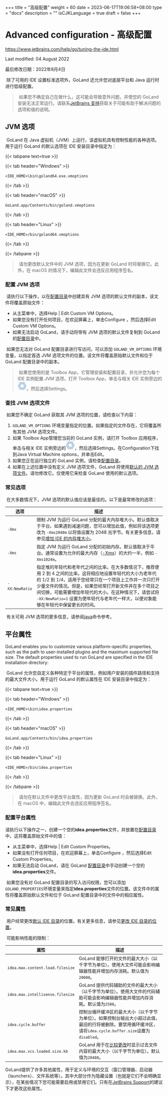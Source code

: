 +++
title = "高级配置"
weight = 60
date = 2023-06-17T19:06:58+08:00
type = "docs"
description = ""
isCJKLanguage = true
draft = false
+++
# Advanced configuration - 高级配置﻿

https://www.jetbrains.com/help/go/tuning-the-ide.html

Last modified: 04 August 2022

最后修改日期：2022年8月4日

​	除了可用的 IDE 设置标准选项外，GoLand 还允许您对底层平台和 Java 运行时进行低级配置。

> ​	如果您不确定自己在做什么，这可能会导致意外问题，并使您的 GoLand 安装无法正常运行。请联系[JetBrains 支持](https://intellij-support.jetbrains.com/hc/en-us)获取关于可能有助于解决问题的选项和值的说明。

## JVM 选项

​	GoLand 在 Java 虚拟机（JVM）上运行，该虚拟机具有控制性能的各种选项。用于运行 GoLand 的默认选项在 IDE 安装目录中指定为：

{{< tabpane text=true >}}

{{< tab header="Windows" >}}

`<IDE_HOME>\bin\goland64.exe.vmoptions`

{{< /tab >}}

{{< tab header="macOS" >}}

`GoLand.app/Contents/bin/goland.vmoptions`

{{< /tab >}}

{{< tab header="Linux" >}}

`<IDE_HOME>/bin/goland64.vmoptions`

{{< /tab >}}

{{< /tabpane >}}

> ​	请勿更改默认文件中的 JVM 选项，因为在更新 GoLand 时将替换它。此外，在 macOS 的情况下，编辑此文件会违反应用程序签名。

### 配置 JVM 选项

​	请执行以下操作，以在[配置目录](https://www.jetbrains.com/help/go/directories-used-by-the-ide-to-store-settings-caches-plugins-and-logs.html#config-directory)中创建具有 JVM 选项的默认文件的副本，该文件将覆盖原始文件： 

- 从主菜单中，选择Help | Edit Custom VM Options。
- 如果您没有打开任何项目，在欢迎屏幕上，单击Configure ，然后选择Edit Custom VM Options。
- 如果无法启动 GoLand，请手动将带有 JVM 选项的默认文件复制到 GoLand 的[配置目录](https://www.jetbrains.com/help/go/directories-used-by-the-ide-to-store-settings-caches-plugins-and-logs.html#config-directory)中。

​	如果您无法对 GoLand 配置目录进行写访问，可以添加 `GOLAND_VM_OPTIONS` 环境变量，以指定首选 JVM 选项文件的位置。该文件将覆盖原始默认文件和位于 GoLand 配置目录中的副本。

> ​	如果您使用的是 Toolbox App，它管理安装和配置目录，并允许您为每个 IDE 实例配置 JVM 选项。打开 Toolbox App，单击与相关 IDE 实例旁边的![The screw nut icon](index_img/toolbox_settings_screw_icon.png)，然后选择Settings。

### 查找 JVM 选项文件

​	如果您不确定 GoLand 获取其 JVM 选项的位置，请检查以下内容： 

1. `GOLAND_VM_OPTIONS` 环境变量指定的位置。如果指定的文件存在，它将覆盖所有其他 JVM 选项文件。
3. 如果 Toolbox App管理您当前的 GoLand 实例，请打开 Toolbox 应用程序，单击与相关 IDE 实例旁边的![The screw nut icon](index_img/toolbox_settings_screw_icon.png)，然后选择Settings。在Configuration下找到Java Virtual Machine options，并单击Edit。
4. 如果您正在运行独立的 GoLand 实例，请检查[配置目录](https://www.jetbrains.com/help/go/directories-used-by-the-ide-to-store-settings-caches-plugins-and-logs.html#config-directory)。
6. 如果在上述位置中没有定义 JVM 选项文件，GoLand 将使用[默认的 JVM 选项文件](https://www.jetbrains.com/help/go/tuning-the-ide.html#default-jvm-options)。请勿修改它。仅使用它来检查 GoLand 使用的默认选项。

### 常见选项

​	在大多数情况下，JVM 选项的默认值应该是最佳的。以下是最常修改的选项：

| 选项           | 描述                                                         |
| -------------- | ------------------------------------------------------------ |
| `-Xmx`         | 限制 JVM 为运行 GoLand 分配的最大内存堆大小。默认值取决于平台。如果遇到减速问题，您可以增加此值，例如将该选项更改为 `-Xmx2048m` 以将值设置为 2048 兆字节。有关更多信息，请参见[增加 IDE 的内存堆大小](https://www.jetbrains.com/help/go/increasing-memory-heap.html)。 |
| `-Xms`         | 指定 JVM 为运行 GoLand 分配的初始内存。默认值取决于平台。通常设置为允许的最大内存（[-Xmx](https://www.jetbrains.com/help/go/tuning-the-ide.html#xmx)）的大约一半，例如 `-Xms1024m`。 |
| `-XX:NewRatio` | 指定堆的年轻代和老年代之间的比率。在大多数情况下，推荐使用 2 到 4 之间的比率。这将相应地设置年轻代的大小为老年代的 1/2 到 1/4，适用于您经常只在一个项目上工作并一次只打开少量文件的情况。但是，如果您经常打开新文件并在多个项目之间切换，可能需要增加年轻代的大小。在这种情况下，请尝试将 `-XX:NewRatio=1` 设置为使年轻代与老年代一样大，以便对象能够在年轻代中保留更长的时间。 |

​	有关可用 JVM 选项的更多信息，请参阅[java](https://docs.oracle.com/en/java/javase/11/tools/java.html)命令参考。

## 平台属性

GoLand enables you to customize various platform-specific properties, such as the path to user-installed plugins and the maximum supported file size. The default properties used to run GoLand are specified in the IDE installation directory:

​	GoLand 允许您自定义各种特定于平台的属性，例如用户安装的插件路径和支持的最大文件大小。用于运行 GoLand 的默认属性在 IDE 安装目录中指定为：

{{< tabpane text=true >}}

{{< tab header="Windows" >}}

`<IDE_HOME>\bin\idea.properties`

{{< /tab >}}

{{< tab header="macOS" >}}

`GoLand.app/Contents/bin/idea.properties`

{{< /tab >}}

{{< tab header="Linux" >}}

`<IDE_HOME>/bin/idea.properties`

{{< /tab >}}

{{< /tabpane >}}

> ​	请勿在默认文件中更改平台属性，因为更新 GoLand 时会被替换。此外，在 macOS 中，编辑此文件会违反应用程序签名。

### 配置平台属性

​	请执行以下操作之一，创建一个空的**idea.properties**文件，并放置在[配置目录](https://www.jetbrains.com/help/go/directories-used-by-the-ide-to-store-settings-caches-plugins-and-logs.html#config-directory)中，这将覆盖原始文件中的值： 

- 从主菜单中，选择Help | Edit Custom Properties。
- 如果没有打开任何项目，在欢迎屏幕上，单击Configure ，然后选择Edit Custom Properties。
- 如果无法启动 GoLand，请在 GoLand [配置目录](https://www.jetbrains.com/help/go/directories-used-by-the-ide-to-store-settings-caches-plugins-and-logs.html#config-directory)中手动创建一个空的**idea.properties**文件。

​	如果您没有对 GoLand 配置目录的写入访问权限，您可以添加`GOLAND_PROPERTIES`环境变量来指定**idea.properties**文件的位置。该文件中的属性将覆盖原始默认文件和位于 GoLand 配置目录中的文件中的相应属性。

### 常见属性

​	用户经常更改[默认 IDE 目录](https://www.jetbrains.com/help/go/directories-used-by-the-ide-to-store-settings-caches-plugins-and-logs.html)的位置。有关更多信息，请参见[更改 IDE 目录的位置](https://www.jetbrains.com/help/go/directories-used-by-the-ide-to-store-settings-caches-plugins-and-logs.html#change-ide-dirs)。

​	可能影响性能的限制：

| 属性                             | 描述                                                         |
| -------------------------------- | ------------------------------------------------------------ |
| `idea.max.content.load.filesize` | GoLand 能够打开的文件的最大大小（以千字节为单位）。使用大文件可能会影响编辑器性能并增加内存消耗。默认值为`20000`。 |
| `idea.max.intellisense.filesize` | GoLand 提供代码辅助的文件的最大大小（以千字节为单位）。使用大文件的代码辅助可能会影响编辑器性能并增加内存消耗。默认值为`2500`。 |
| `idea.cycle.buffer`              | 控制台循环缓冲区的最大大小（以千字节为单位）。如果控制台输出大小超过此值，最旧的行将被删除。要禁用循环缓冲区，请将`idea.cycle.buffer.size`设置为`disabled`。 |
| `idea.max.vcs.loaded.size.kb`    | GoLand 用于在[比较更改](https://www.jetbrains.com/help/go/comparing-files-and-folders.html)时显示过去文件内容的最大大小（以千字节为单位）。默认值为`20480`。 |

​	GoLand提供了许多其他属性，用于定义与环境的交互（窗口管理器、启动器（launchers）、文件系统等）。其中大部分作为隐藏设置（也就是它们不会明确显示），在某些情况下您可能需要启用或禁用它们。只有在[JetBrains Support](https://intellij-support.jetbrains.com/hc/en-us)的建议下才更改这些属性。

